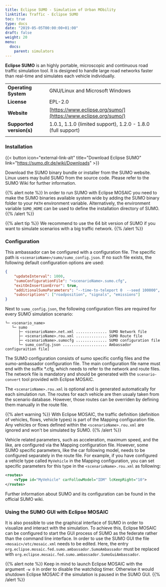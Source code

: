 ```yaml
---
title: Eclipse SUMO - Simulation of Urban MObility
linktitle: Traffic - Eclipse SUMO
toc: true
type: docs
date: "2019-05-05T00:00:00+01:00"
draft: false
weight: 20
menu:
  docs:
    parent: simulators
---
```

**Eclipse SUMO** is an highly portable, microscopic and continuous road traffic
simulation tool. It is designed to handle large road networks faster than real-time and simulates each vehicle
 individually.

|                          |                                                      |
|--------------------------|------------------------------------------------------|
| **Operating System**     | GNU/Linux and Microsoft Windows                      |
| **License**              | EPL-2.0                                              |
| **Website**              | [https://www.eclipse.org/sumo/](https://www.eclipse.org/sumo/) |
| **Supported version(s)** | 1.0.1, 1.1.0 (limited support), 1.2.0 - 1.8.0 (full support) |
|                          |                                                      |

### Installation

{{< button icon="external-link-alt" title="Download Eclipse SUMO" link="https://sumo.dlr.de/wiki/Downloads" >}}

Download the SUMO binary bundle or installer from the SUMO website. Linux users may build SUMO from the source code. Please refer to the SUMO Wiki for further information.

{{% alert note %}}
In order to run SUMO with Eclipse MOSAIC you need to make the SUMO binaries available system wide by adding the SUMO binary folder to your `PATH` environment variable. Alternatively, the environment variable `SUMO_HOME` can be used to define the installation directory of SUMO.
{{% /alert %}}


{{% alert tip %}}
We recommend to use the 64 bit version of SUMO if you want to simulate scenarios with a big traffic network.
{{% /alert %}}

### Configuration

This ambassador can be configured with a configuration file. The specific path is `<scenarioName>/sumo/sumo_config.json`. If
no such file exists, the following default configuration options are used:

```json
{
	"updateInterval": 1000,
	"sumoConfigurationFile": "<scenarioName>.sumo.cfg",
	"exitOnInsertionError": true,
	"additionalSumoParameters": "--time-to-teleport 0  --seed 100000",
	"subscriptions": ["roadposition", "signals", "emissions"]
}
```

Next to `sumo_config.json`, the following configuration files are required for every SUMO simulation scenario:

```FOLDER
└─ <scenario_name>
   └─ sumo
      ├─ <scenarioName>.net.xml .............. SUMO Network file
      ├─ <scenarioName>.rou.xml .............. SUMO Route file
      ├─ <scenarioName>.sumocfg .............. SUMO configuration file
      └─ sumo_config.json .................... Ambassador configuraition file]
```

The SUMO configuration consists of sumo specific config files and the sumo-ambassador configuration
file. The main configuration file name must end with the suffix *.cfg, which needs to refer to the network and route files. The network file 
is mandatory and should be generated with the `scenario-convert` tool provided with Eclipse MOSAIC.

The `<scenarioName>.rou.xml` is optional and is generated automatically for each simulation run. The routes for each vehicle are then usualy taken from the scenario database. However, those routes can be overriden by defining them manually in the route file.

{{% alert warning %}}
With Eclipse MOSAIC, the traffic definition (definition of vehicles, flows, vehicle types) is part of the Mapping configuration file. Any vehicles or flows defined within the `<scenarioName>.rou.xml` are ignored and won't be simulated by SUMO.
{{% /alert %}}

Vehicle related parameters, such as acceleration, maximum speed, and the like, are configured via the Mapping configuration file. However, some SUMO specific parameters, like the car following model, needs to be configured separately in the route file. For example, if you have configured a vehicle type called `MyVehicle` in the Mapping configuration, you can set specific parameters for this type in the `<scenarioName>.rou.xml` as following:

```xml
<routes>
	<vType id="MyVehicle" carFollowModel="IDM" lcKeepRight="10">
</routes>
```

Further information about SUMO and its configuration can be found in the official SUMO wiki.

### Using the SUMO GUI with Eclipse MOSAIC

It is also possible to use the graphical interface of SUMO in order to visualize and interact with the simulation. To achieve this, Eclipse MOSAIC can be configured
to start the GUI process of SUMO as the federate rather than the command line interface. In order to use the SUMO GUI the file `<mosaic>/etc/mosaic.xml` needs to be edited. Here, the entry `org.eclipse.mosaic.fed.sumo.ambassador.SumoAmbassador` must be replaced with `org.eclipse.mosaic.fed.sumo.ambassador.SumoGuiAmbassador`.

{{% alert note %}}
Keep in mind to launch Eclipse MOSAIC with the argument `-w 0` in order to disable the watchdog timer. Otherwise it would shutdown Eclipse MOSAIC if the simulation is paused in the SUMO GUI.
{{% /alert %}}
